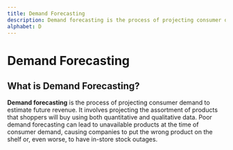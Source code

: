 ```yaml
---
title: Demand Forecasting
description: Demand forecasting is the process of projecting consumer demand to estimate future revenue. It involves projecting the assortment of products that shoppers will buy using both quantitative and qualitative data.
alphabet: D
---
```


# Demand Forecasting

## What is Demand Forecasting?

**Demand forecasting** is the process of projecting consumer demand to estimate future revenue. It involves projecting the assortment of products that shoppers will buy using both quantitative and qualitative data. Poor demand forecasting can lead to unavailable products at the time of consumer demand, causing companies to put the wrong product on the shelf or, even worse, to have in-store stock outages.

